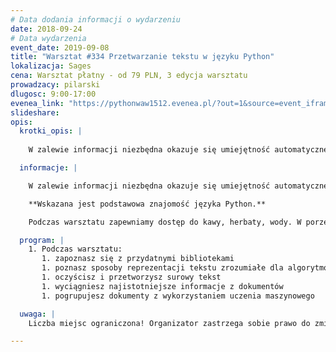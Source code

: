 ```yaml
---
# Data dodania informacji o wydarzeniu
date: 2018-09-24
# Data wydarzenia
event_date: 2019-09-08
title: "Warsztat #334 Przetwarzanie tekstu w języku Python"
lokalizacja: Sages
cena: Warsztat płatny - od 79 PLN, 3 edycja warsztatu
prowadzacy: pilarski
dlugosc: 9:00-17:00
evenea_link: "https://pythonwaw1512.evenea.pl/?out=1&source=event_iframe"
slideshare:
opis:
  krotki_opis: |
    
    W zalewie informacji niezbędna okazuje się umiejętność automatycznego przetwarzania i analizy danych tekstowych. Większość informacji trafia do nas w postaci tekstu, jako maile, artykuły, tweety, raporty czy sprawozdania. Jak sprawić, aby komputer pomógł nam w znalezieniu najistotniejszych informacji lub uporządkowaniu dokumentów? Co w zakresie analizy tekstu oferuje Python?

  informacje: |

    W zalewie informacji niezbędna okazuje się umiejętność automatycznego przetwarzania i analizy danych tekstowych. Większość informacji trafia do nas w postaci tekstu, jako maile, artykuły, tweety, raporty czy sprawozdania. Jak sprawić, aby komputer pomógł nam w znalezieniu najistotniejszych informacji lub uporządkowaniu dokumentów? Co w zakresie analizy tekstu oferuje Python?

    **Wskazana jest podstawowa znajomość języka Python.**

    Podczas warsztatu zapewniamy dostęp do kawy, herbaty, wody. W porze obiadowej zapewniamy pizzę w wersji mięsnej lub wegetariańskiej.

  program: |
    1. Podczas warsztatu:
       1. zapoznasz się z przydatnymi bibliotekami
       1. poznasz sposoby reprezentacji tekstu zrozumiałe dla algorytmów
       1. oczyścisz i przetworzysz surowy tekst
       1. wyciągniesz najistotniejsze informacje z dokumentów
       1. pogrupujesz dokumenty z wykorzystaniem uczenia maszynowego

  uwaga: |
    Liczba miejsc ograniczona! Organizator zastrzega sobie prawo do zmiany lokalizacji wydarzenia oraz jego odwołania w przypadku niezgłoszenia się minimalnej liczby uczestników.

---
```

